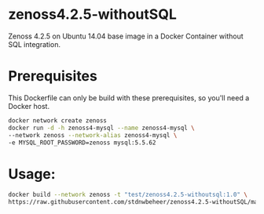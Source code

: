 # zenoss4.2.5-withoutSQL

Zenoss 4.2.5 on Ubuntu 14.04 base image in a Docker Container without SQL integration.

# Prerequisites
This Dockerfile can only be build with these prerequisites, so you'll need a Docker host.

``` bash
docker network create zenoss
docker run -d -h zenoss4-mysql --name zenoss4-mysql \
--network zenoss --network-alias zenoss4-mysql \
-e MYSQL_ROOT_PASSWORD=zenoss mysql:5.5.62
```

# Usage:
``` bash
docker build --network zenoss -t "test/zenoss4.2.5-withoutsql:1.0" \
https://raw.githubusercontent.com/stdnwbeheer/zenoss4.2.5-withoutSQL/master/Dockerfile
```
